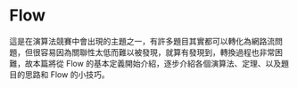 # Flow 

這是在演算法競賽中會出現的主題之一，有許多題目其實都可以轉化為網路流問題，但很容易因為關聯性太低而難以被發現，就算有發現到，轉換過程也非常困難，故本篇將從 Flow 的基本定義開始介紹，逐步介紹各個演算法、定理、以及題目的思路和 Flow 的小技巧。
